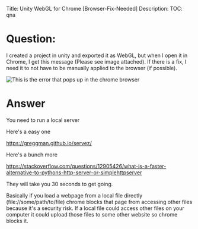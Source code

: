 Title: Unity WebGL for Chrome [Browser-Fix-Needed]
Description:
TOC: qna

# Question:

I created a project in unity and exported it as WebGL, but when I open it in Chrome, I get this message (Please see image attached). If there is a fix, I need it to not have to be manually applied to the browser (if possible).

![This is the error that pops up in the chrome browser][1]


  [1]: https://i.stack.imgur.com/1KYdJ.png

# Answer

You need to run a local server

Here's a easy one

https://greggman.github.io/servez/

Here's a bunch more

https://stackoverflow.com/questions/12905426/what-is-a-faster-alternative-to-pythons-http-server-or-simplehttpserver

They will take you 30 seconds to get going.

Basically if you load a webpage from a local file directly (file://some/path/to/file) chrome blocks that page from accessing other files because it's a security risk. If a local file could access other files on your computer it could upload those files to some other website so chrome blocks it.

